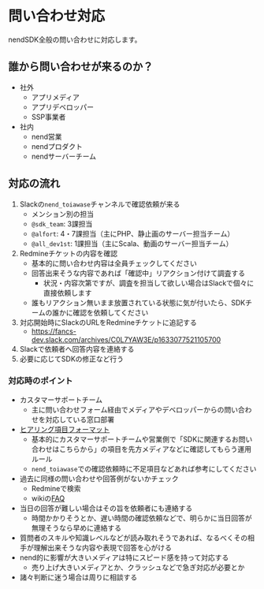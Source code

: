 # 問い合わせ対応
nendSDK全般の問い合わせに対応します。

## 誰から問い合わせが来るのか？
- 社外
  - アプリメディア
  - アプリデベロッパー
  - SSP事業者
- 社内
  - nend営業
  - nendプロダクト
  - nendサーバーチーム

## 対応の流れ
1. Slackの`nend_toiawase`チャンネルで確認依頼が来る
   - メンション別の担当
   - `@sdk_team`: 3課担当
   - `@alfort`: 4・7課担当（主にPHP、静止画のサーバー担当チーム）
   - `@all_dev1st`: 1課担当（主にScala、動画のサーバー担当チーム）
2. Redmineチケットの内容を確認
   - 基本的に問い合わせ内容は全員チェックしてください
   - 回答出来そうな内容であれば「確認中」リアクション付けて調査する
     - 状況・内容次第ですが、調査を担当して欲しい場合はSlackで個々に直接依頼します
   - 誰もリアクション無いまま放置されている状態に気が付いたら、SDKチームの誰かに確認を依頼してください
3. 対応開始時にSlackのURLをRedmineチケットに追記する
   - https://fancs-dev.slack.com/archives/C0L7YAW3E/p1633077521105700
5. Slackで依頼者へ回答内容を連絡する
6. 必要に応じてSDKの修正など行う

### 対応時のポイント
- カスタマーサポートチーム
  - 主に問い合わせフォーム経由でメディアやデベロッパーからの問い合わせを対応している窓口部署
- [ヒアリング項目フォーマット](https://pjmanage.adn-mobasia.net/projects/dev-inquiry)
  - 基本的にカスタマーサポートチームや営業側で「SDKに関連するお問い合わせはこちらから」の項目を先方メディアなどに確認してもらう運用ルール
  - `nend_toiawase`での確認依頼時に不足項目などあれば参考にしてください
- 過去に同様の問い合わせや回答例がないかチェック
  - Redmineで検索
  - wikiの[FAQ](https://github.com/fan-ADN/nendSDK-iOS/wiki/FAQ)
- 当日の回答が難しい場合はその旨を依頼者にも連絡する
  - 時間かかりそうとか、遅い時間の確認依頼などで、明らかに当日回答が無理そうなら早めに連絡する
- 質問者のスキルや知識レベルなどが読み取れそうであれば、なるべくその相手が理解出来そうな内容や表現で回答を心がける
- nend的に影響が大きいメディアは特にスピード感を持って対応する
  - 売り上げ大きいメディアとか、クラッシュなどで急ぎ対応が必要とか
- 諸々判断に迷う場合は周りに相談する
